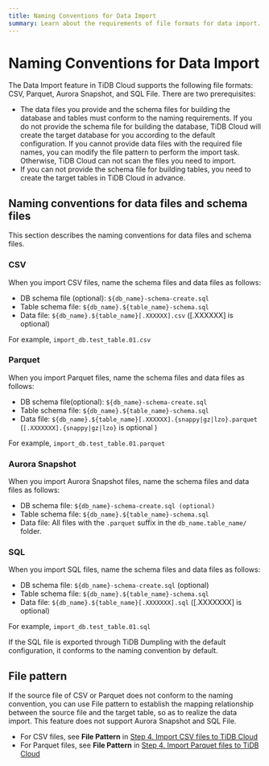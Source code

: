 ```yaml
---
title: Naming Conventions for Data Import
summary: Learn about the requirements of file formats for data import.
---
```


# Naming Conventions for Data Import

The Data Import feature in TiDB Cloud supports the following file formats: CSV, Parquet, Aurora Snapshot, and SQL File. There are two prerequisites:

- The data files you provide and the schema files for building the database and tables must conform to the naming requirements. If you do not provide the schema file for building the database, TiDB Cloud will create the target database for you according to the default configuration. If you cannot provide data files with the required file names, you can modify the file pattern to perform the import task. Otherwise, TiDB Cloud can not scan the files you need to import.
- If you can not provide the schema file for building tables, you need to create the target tables in TiDB Cloud in advance.

## Naming conventions for data files and schema files

This section describes the naming conventions for data files and schema files.

### CSV

When you import CSV files, name the schema files and data files as follows:

- DB schema file (optional): `${db_name}-schema-create.sql`
- Table schema file: `${db_name}.${table_name}-schema.sql`
- Data file: `${db_name}.${table_name}[.XXXXXX].csv` ([.XXXXXX] is optional)

For example, `import_db.test_table.01.csv`

### Parquet

When you import Parquet files, name the schema files and data files as follows:

- DB schema file(optional): `${db_name}-schema-create.sql`
- Table schema file: `${db_name}.${table_name}-schema.sql`
- Data file: `${db_name}.${table_name}[.XXXXXX].{snappy|gz|lzo}.parquet` (`[.XXXXXXX].{snappy|gz|lzo}` is optional )

For example, `import_db.test_table.01.parquet`

### Aurora Snapshot

When you import Aurora Snapshot files, name the schema files and data files as follows:

- DB schema file: `${db_name}-schema-create.sql (optional)`
- Table schema file: `${db_name}.${table_name}-schema.sql`
- Data file: All files with the `.parquet` suffix in the `db_name.table_name/` folder.

### SQL

When you import SQL files, name the schema files and data files as follows:

- DB schema file: `${db_name}-schema-create.sql` (optional)
- Table schema file: `${db_name}.${table_name}-schema.sql`
- Data file: `${db_name}.${table_name}[.XXXXXXX].sql` ([.XXXXXXX] is optional)

For example, `import_db.test_table.01.sql`

If the SQL file is exported through TiDB Dumpling with the default configuration, it conforms to the naming convention by default.

## File pattern

If the source file of CSV or Parquet does not conform to the naming convention, you can use File pattern to establish the mapping relationship between the source file and the target table, so as to realize the data import. This feature does not support Aurora Snapshot and SQL File.

- For CSV files, see **File Pattern** in [Step 4. Import CSV files to TiDB Cloud](/tidbcloud/import-csv-files.md#step-4-import-csv-files-to-tidb-cloud)
- For Parquet files, see **File Pattern** in [Step 4. Import Parquet files to TiDB Cloud](/tidbcloud/import-parquet-files.md#step-4-import-parquet-files-to-tidb-cloud)
